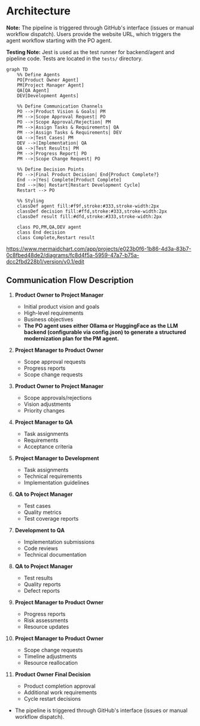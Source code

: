 # Architecture

**Note:** The pipeline is triggered through GitHub's interface (issues or manual workflow dispatch). Users provide the website URL, which triggers the agent workflow starting with the PO agent.

**Testing Note:** Jest is used as the test runner for backend/agent and pipeline code. Tests are located in the `tests/` directory.

```mermaid
graph TD
    %% Define Agents
    PO[Product Owner Agent]
    PM[Project Manager Agent]
    QA[QA Agent]
    DEV[Development Agents]

    %% Define Communication Channels
    PO -->|Product Vision & Goals| PM
    PM -->|Scope Approval Request| PO
    PO -->|Scope Approval/Rejection| PM
    PM -->|Assign Tasks & Requirements| QA
    PM -->|Assign Tasks & Requirements| DEV
    QA -->|Test Cases| PM
    DEV -->|Implementation| QA
    QA -->|Test Results| PM
    PM -->|Progress Report| PO
    PM -->|Scope Change Request| PO

    %% Define Decision Points
    PO -->|Final Product Decision| End{Product Complete?}
    End -->|Yes| Complete[Product Complete]
    End -->|No| Restart[Restart Development Cycle]
    Restart --> PO

    %% Styling
    classDef agent fill:#f9f,stroke:#333,stroke-width:2px
    classDef decision fill:#ffd,stroke:#333,stroke-width:2px
    classDef result fill:#dfd,stroke:#333,stroke-width:2px

    class PO,PM,QA,DEV agent
    class End decision
    class Complete,Restart result
```

https://www.mermaidchart.com/app/projects/e023b0f6-1b86-4d3a-83b7-0c8fbed48de2/diagrams/fc8d4f5a-5959-47a7-b75a-dcc2fbd228b1/version/v0.1/edit

## Communication Flow Description

1. **Product Owner to Project Manager**

   - Initial product vision and goals
   - High-level requirements
   - Business objectives
   - **The PO agent uses either Ollama or HuggingFace as the LLM backend (configurable via config.json) to generate a structured modernization plan for the PM agent.**

2. **Project Manager to Product Owner**

   - Scope approval requests
   - Progress reports
   - Scope change requests

3. **Product Owner to Project Manager**

   - Scope approvals/rejections
   - Vision adjustments
   - Priority changes

4. **Project Manager to QA**

   - Task assignments
   - Requirements
   - Acceptance criteria

5. **Project Manager to Development**

   - Task assignments
   - Technical requirements
   - Implementation guidelines

6. **QA to Project Manager**

   - Test cases
   - Quality metrics
   - Test coverage reports

7. **Development to QA**

   - Implementation submissions
   - Code reviews
   - Technical documentation

8. **QA to Project Manager**

   - Test results
   - Quality reports
   - Defect reports

9. **Project Manager to Product Owner**

   - Progress reports
   - Risk assessments
   - Resource updates

10. **Project Manager to Product Owner**

    - Scope change requests
    - Timeline adjustments
    - Resource reallocation

11. **Product Owner Final Decision**
    - Product completion approval
    - Additional work requirements
    - Cycle restart decisions

- The pipeline is triggered through GitHub's interface (issues or manual workflow dispatch).
